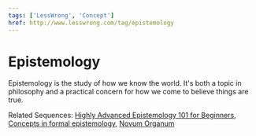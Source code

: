 ```yaml
---
tags: ['LessWrong', 'Concept']
href: http://www.lesswrong.com/tag/epistemology
---
```


# Epistemology
Epistemology is the study of how we know the world. It's both a topic in philosophy and a practical concern for how we come to believe things are true.

Related Sequences: [Highly Advanced Epistemology 101 for Beginners](https://www.lesswrong.com/s/SqFbMbtxGybdS2gRs), [Concepts in formal epistemology](https://www.lesswrong.com/s/FYMiCeXEgMzsB5stm), [Novum Organum](https://www.lesswrong.com/s/GTEay24Lxm3xoE4hy)

